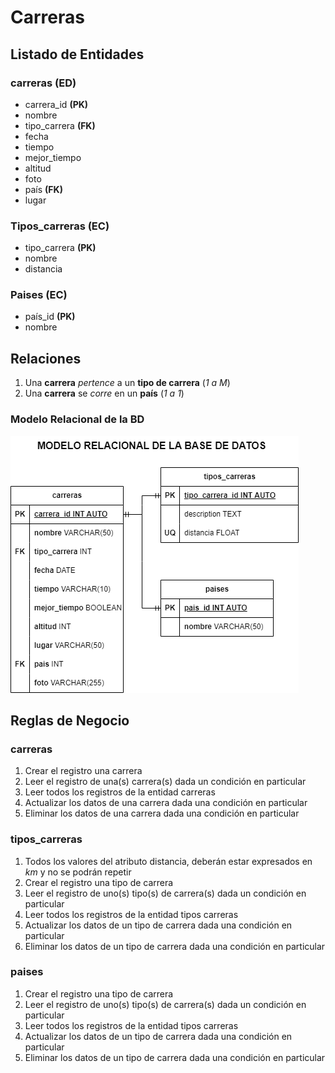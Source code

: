 # Carreras

##  Listado de Entidades

### carreras **(ED)**

- carrera_id **(PK)** 
- nombre
- tipo_carrera **(FK)**
- fecha
- tiempo
- mejor_tiempo
- altitud
- foto
- país **(FK)**
- lugar

### Tipos_carreras **(EC)**

 - tipo_carrera **(PK)**
 - nombre
 - distancia

### Paises **(EC)**

- país_id **(PK)**
- nombre

## Relaciones

1. Una **carrera** _pertence_ a un **tipo de carrera** (_1 a M_)
2. Una **carrera** se _corre_ en un **país** (_1 a 1_)

### Modelo Relacional de la BD

![Modelo Relacional de la BD](./CarrerasModeloRelacionalBD.drawio.png)

## Reglas de Negocio

### carreras

1. Crear el registro una carrera
3. Leer el registro de una(s) carrera(s) dada un condición en particular
4. Leer todos los registros de la entidad carreras
2. Actualizar los datos de una carrera dada una condición en particular
3. Eliminar los datos de una carrera dada una condición en particular

### tipos_carreras

1. Todos los valores del atributo distancia, deberán estar expresados en _km_ y no se podrán repetir
1. Crear el registro una tipo de carrera
3. Leer el registro de uno(s) tipo(s) de carrera(s) dada un condición en particular
4. Leer todos los registros de la entidad tipos carreras
2. Actualizar los datos de un tipo de carrera dada una condición en particular
3. Eliminar los datos de un tipo de carrera dada una condición en particular

### paises

1. Crear el registro una tipo de carrera
3. Leer el registro de uno(s) tipo(s) de carrera(s) dada un condición en particular
4. Leer todos los registros de la entidad tipos carreras
2. Actualizar los datos de un tipo de carrera dada una condición en particular
3. Eliminar los datos de un tipo de carrera dada una condición en particular

